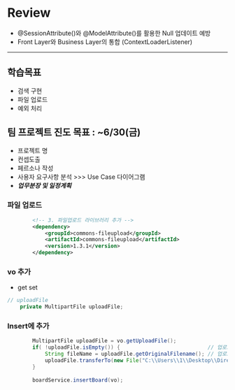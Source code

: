# Review

- @SessionAttribute()와 @ModelAttribute()를 활용한 Null 업데이트 예방
- Front Layer와 Business Layer의 통합 (ContextLoaderListener)

-----------------------------------------------------

## 학습목표
- 검색 구현
- 파일 업로드
- 예외 처리

## 팀 프로젝트 진도 목표 : ~6/30(금)
- 프로젝트 명
- 컨셉도출
- 페르소나 작성
- 사용자 요구사항 분석 >>> Use Case 다이어그램
- ***업무분장 및 일정계획***


### 파일 업로드
```xml
		<!-- 3. 파일업로드 라이브러리 추가 -->
		<dependency>
			<groupId>commons-fileupload</groupId>
			<artifactId>commons-fileupload</artifactId>
			<version>1.3.1</version>
		</dependency>
```

### vo 추가
- get set
```java
// uploadFile
	private MultipartFile uploadFile;
```

### Insert에 추가
```java
		MultipartFile uploadFile = vo.getUploadFile();
		if( !uploadFile.isEmpty()) {							// 업로드한 파일의 존재여뷰확인
			String fileName = uploadFile.getOriginalFilename();	// 업로드한 파일명
			uploadFile.transferTo(new File("C:\\Users\\1\\Desktop\\Directory-Hoony\\spring\\file"+fileName));
		}
		
		boardService.insertBoard(vo);
```
